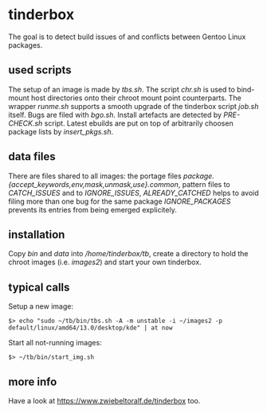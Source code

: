 # tinderbox
The goal is to detect build issues of and conflicts between Gentoo Linux packages.

## used scripts
The setup of an image is made by *tbs.sh*. The script *chr.sh* is used to bind-mount host directories onto their chroot mount point counterparts. The wrapper *runme.sh* supports a smooth upgrade of the tinderbox script *job.sh* itself. Bugs are filed with *bgo.sh*. Install artefacts are detected by *PRE-CHECK.sh* script. Latest ebuilds are put on top of arbitrarily choosen package lists by *insert_pkgs.sh*.

## data files
There are files shared to all images: the portage files *package.{accept_keywords,env,mask,unmask,use}.common*, pattern files to *CATCH_ISSUES* and to *IGNORE_ISSUES*, *ALREADY_CATCHED* helps to avoid filing more than one bug for the same package *IGNORE_PACKAGES* prevents its entries from being emerged explicitely.

## installation
Copy *bin* and *data* into */home/tinderbox/tb*, create a directory to hold the chroot images (i.e. *images2*) and start your own tinderbox.

## typical calls
Setup a new image:

    $> echo "sudo ~/tb/bin/tbs.sh -A -m unstable -i ~/images2 -p default/linux/amd64/13.0/desktop/kde" | at now

Start all not-running images:

    $> ~/tb/bin/start_img.sh


## more info
Have a look at https://www.zwiebeltoralf.de/tinderbox too.

